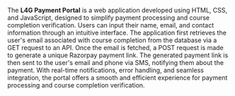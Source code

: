 The **L4G Payment Portal** is a web application developed using HTML, CSS, and JavaScript, designed to simplify payment processing and course completion verification. Users can input their name, email, and contact information through an intuitive interface. The application first retrieves the user's email associated with course completion from the database via a GET request to an API. Once the email is fetched, a POST request is made to generate a unique Razorpay payment link. The generated payment link is then sent to the user's email and phone via SMS, notifying them about the payment. With real-time notifications, error handling, and seamless integration, the portal offers a smooth and efficient experience for payment processing and course completion verification.
